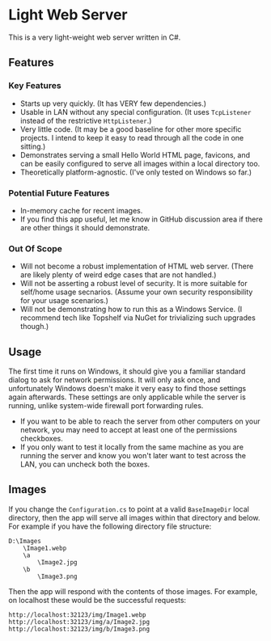 # Light Web Server

This is a very light-weight web server written in C#.

## Features
### Key Features
* Starts up very quickly. (It has VERY few dependencies.)
* Usable in LAN without any special configuration. (It uses `TcpListener` instead of the restrictive `HttpListener`.)
* Very little code. (It may be a good baseline for other more specific projects. I intend to keep it easy to read through all the code in one sitting.)
* Demonstrates serving a small Hello World HTML page, favicons, and can be easily configured to serve all images within a local directory too.
* Theoretically platform-agnostic. (I've only tested on Windows so far.)

### Potential Future Features
* In-memory cache for recent images.
* If you find this app useful, let me know in GitHub discussion area if there are other things it should demonstrate.

### Out Of Scope
* Will not become a robust implementation of HTML web server. (There are likely plenty of weird edge cases that are not handled.)
* Will not be asserting a robust level of security. It is more suitable for self/home usage secnarios. (Assume your own security responsibility for your usage scenarios.)
* Will not be demonstrating how to run this as a Windows Service. (I recommend tech like Topshelf via NuGet for trivializing such upgrades though.)

## Usage
The first time it runs on Windows, it should give you a familiar standard dialog to ask for network permissions.
It will only ask once, and unfortunately Windows doesn't make it very easy to find those settings again afterwards.
These settings are only applicable while the server is running, unlike system-wide firewall port forwarding rules.
* If you want to be able to reach the server from other computers on your network, you may need to accept at least one of the permissions checkboxes.
* If you only want to test it locally from the same machine as you are running the server and know you won't later want to test across the LAN, you can uncheck both the boxes.

## Images
If you change the `Configuration.cs` to point at a valid `BaseImageDir` local directory, then the app will serve all images within that directory and below.
For example if you have the following directory file structure:
```
D:\Images
    \Image1.webp
    \a
        \Image2.jpg
    \b
        \Image3.png
```
Then the app will respond with the contents of those images. For example, on localhost these would be the successful requests:
```
http://localhost:32123/img/Image1.webp
http://localhost:32123/img/a/Image2.jpg
http://localhost:32123/img/b/Image3.png
```
